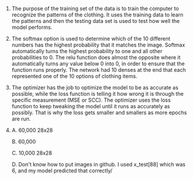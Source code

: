 1. The purpose of the training set of the data is to train the computer to recognize the patterns of the clothing. It uses the training data to learn the patterns and then the testing data set is used to test how well the model performs. 
2. The softmax option is used to determine which of the 10 different numbers has the highest probability that it matches the image. Softmax automatically turns the highest probability to one and all other probabilities to 0. The relu function does almost the opposite where it automatically turns any value below 0 into 0, in order to ensure that the function runs properly. The network had 10 denses at the end that each represented one of the 10 options of clothing items. 
3. The optimizer has the job to optimize the model to be as accurate as possible, while the loss function is telling it how wrong it is through the specific measurement (MSE or SCC). The optimizer uses the loss function to keep tweaking the model until it runs as accurately as possibly. That is why the loss gets smaller and smallers as more epochs are run.
4. A. 60,000 28x28

   B. 60,000
   
   C. 10,000 28x28
   
   D. Don't know how to put images in github. I used x_test[88] which was 6, and my model predicted that correctly/
   
